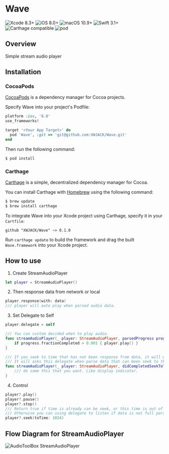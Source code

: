 # Wave

![Xcode 8.3+](https://img.shields.io/badge/Xcode-8.3%2B-blue.svg)
![iOS 8.0+](https://img.shields.io/badge/iOS-8.0%2B-blue.svg)
![macOS 10.9+](https://img.shields.io/badge/macOS-10.9%2B-blue.svg)
![Swift 3.1+](https://img.shields.io/badge/Swift-3.0%2B-orange.svg)
![Carthage compatible](https://img.shields.io/badge/Carthage-compatible-brightgreen.svg)
![pod](https://img.shields.io/badge/pod-v0.1.0-brightgreen.svg)

## Overview

Simple stream audio player

## Installation

### CocoaPods

[CocoaPods](https://cocoapods.org/) is a dependency manager for Cocoa projects.

Specify Wave into your project's Podfile:

```ruby
platform :ios, '8.0'
use_frameworks!

target '<Your App Target>' do
  pod 'Wave', :git => 'git@github.com:XWJACK/Wave.git'
end
```

Then run the following command:

```sh
$ pod install
```

### Carthage

[Carthage](https://github.com/Carthage/Carthage) is a simple, decentralized
dependency manager for Cocoa.

You can install Carthage with [Homebrew](http://brew.sh/) using the following command:

```bash
$ brew update
$ brew install carthage
```

To integrate Wave into your Xcode project using Carthage, specify it in your `Cartfile`:

```ogdl
github "XWJACK/Wave" ~> 0.1.0
```

Run `carthage update` to build the framework and drag the built `Wave.framework` into your Xcode project.

## How to use

1. Create StreamAudioPlayer

```swift
let player = StreamAudioPlayer()
```

2. Then response data from network or local

```swift
player.response(with: data)
/// player will auto play when parsed audio data.
```

3. Set Delegate to Self

```swift
player.delegate = self

/// You can custom decided when to play audio.
func streamAudioPlayer(_ player: StreamAudioPlayer, parsedProgress progress: Progress) {
    if progress.fractionCompleted > 0.001 { player.play() }
}

/// If you seek to time that has not been response from data, it will waiting.
/// It will asks this delegate when parse data that can been seek to this time.
func streamAudioPlayer(_ player: StreamAudioPlayer, didCompletedSeekToTime time: TimeInterval) {
    /// do some this that you want. Like display indicator.
}
```

4. Control

```swift
player?.play()
player?.pause()
player?.stop()
/// Return true if time is already can be seek, or this time is out of range between 0 to duration.
/// Otherwise you can using delegate to listen if data is not full parsed.
player?.seek(toTime: 1024)
```

## Flow Diagram for StreamAudioPlayer

![AudioToolBox StreamAudioPlayer](http://o9omj1fgd.bkt.clouddn.com/blog/Music/images/AudioToolBox_StreamAudioPlayer.png)

